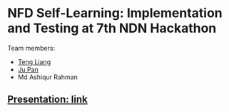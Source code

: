 

# NFD Self-Learning: Implementation and Testing at 7th NDN Hackathon

Team members:

* [Teng Liang](http://www2.cs.arizona.edu/people/philoliang/)
* [Ju Pan](https://github.com/jupan1994)
* Md Ashiqur Rahman

## [Presentation: link](https://docs.google.com/presentation/d/15p6E4KOiw6iL3AhdDeeY-_k7pQgdqtQ9IgBI-Ob8k8w/edit?usp=sharing)
